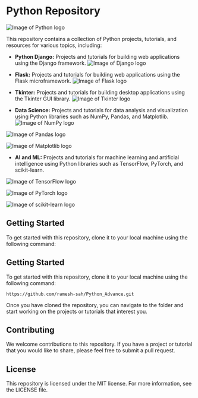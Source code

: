 # Python Repository

![Image of Python logo](https://logos-download.com/wp-content/uploads/2016/06/Python_logo_horizontal_RGB_wordmark.svg)

This repository contains a collection of Python projects, tutorials, and resources for various topics, including:

* **Python Django:** Projects and tutorials for building web applications using the Django framework.
![Image of Django logo](https://www.djangoproject.com/m/img/logos/django-logo-positive.svg)

* **Flask:** Projects and tutorials for building web applications using the Flask microframework.
![Image of Flask logo](https://upload.wikimedia.org/wikipedia/commons/thumb/b/bf/Flask_logo.svg/1200px-Flask_logo.svg.png)

* **Tkinter:** Projects and tutorials for building desktop applications using the Tkinter GUI library.
![Image of Tkinter logo](https://upload.wikimedia.org/wikipedia/commons/thumb/c/c1/Tkinter_logo.svg/1200px-Tkinter_logo.svg.png)

* **Data Science:** Projects and tutorials for data analysis and visualization using Python libraries such as NumPy, Pandas, and Matplotlib.
![Image of NumPy logo](https://upload.wikimedia.org/wikipedia/commons/thumb/d/d7/NumPy_logo.svg/1200px-NumPy_logo.svg.png)

![Image of Pandas logo](https://upload.wikimedia.org/wikipedia/commons/thumb/9/9a/Pandas_logo.svg/1200px-Pandas_logo.svg.png)

![Image of Matplotlib logo](https://upload.wikimedia.org/wikipedia/commons/thumb/2/22/Matplotlib_logo.svg/1200px-Matplotlib_logo.svg.png)

* **AI and ML:** Projects and tutorials for machine learning and artificial intelligence using Python libraries such as TensorFlow, PyTorch, and scikit-learn.

![Image of TensorFlow logo](https://upload.wikimedia.org/wikipedia/commons/thumb/9/9e/TensorFlow_logo.svg/1200px-TensorFlow_logo.svg.png)

![Image of PyTorch logo](https://upload.wikimedia.org/wikipedia/commons/thumb/9/9a/PyTorch_logo.svg/1200px-PyTorch_logo.svg.png)

![Image of scikit-learn logo](https://upload.wikimedia.org/wikipedia/commons/thumb/5/5f/Scikit_learn_logo.svg/1200px-Scikit_learn_logo.svg.png)


## Getting Started

To get started with this repository, clone it to your local machine using the following command:

## Getting Started

To get started with this repository, clone it to your local machine using the following command:
```
https://github.com/ramesh-sah/Python_Advance.git
```
Once you have cloned the repository, you can navigate to the folder and start working on the projects or tutorials that interest you.

## Contributing

We welcome contributions to this repository. If you have a project or tutorial that you would like to share, please feel free to submit a pull request.

## License

This repository is licensed under the MIT license. For more information, see the LICENSE file.

